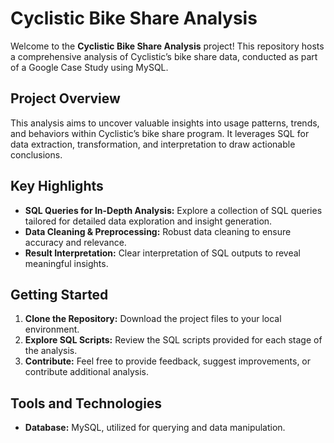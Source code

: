 # Cyclistic Bike Share Analysis

Welcome to the **Cyclistic Bike Share Analysis** project! This repository hosts a comprehensive analysis of Cyclistic’s bike share data, conducted as part of a Google Case Study using MySQL.

## Project Overview

This analysis aims to uncover valuable insights into usage patterns, trends, and behaviors within Cyclistic’s bike share program. It leverages SQL for data extraction, transformation, and interpretation to draw actionable conclusions.

## Key Highlights

- **SQL Queries for In-Depth Analysis:** Explore a collection of SQL queries tailored for detailed data exploration and insight generation.
- **Data Cleaning & Preprocessing:** Robust data cleaning to ensure accuracy and relevance.
- **Result Interpretation:** Clear interpretation of SQL outputs to reveal meaningful insights.

## Getting Started

1. **Clone the Repository:** Download the project files to your local environment.
2. **Explore SQL Scripts:** Review the SQL scripts provided for each stage of the analysis.
3. **Contribute:** Feel free to provide feedback, suggest improvements, or contribute additional analysis.

## Tools and Technologies

- **Database:** MySQL, utilized for querying and data manipulation.
